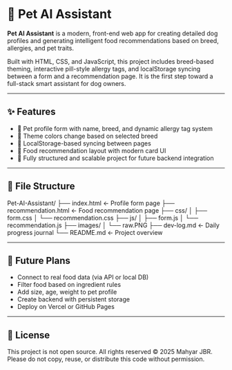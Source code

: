 # 🐾 Pet AI Assistant

**Pet AI Assistant** is a modern, front-end web app for creating detailed dog profiles and generating intelligent food recommendations based on breed, allergies, and pet traits.

Built with HTML, CSS, and JavaScript, this project includes breed-based theming, interactive pill-style allergy tags, and localStorage syncing between a form and a recommendation page. It is the first step toward a full-stack smart assistant for dog owners.

---

## ✨ Features

- 🐶 Pet profile form with name, breed, and dynamic allergy tag system
- 🎨 Theme colors change based on selected breed
- 🔗 LocalStorage-based syncing between pages
- 🍖 Food recommendation layout with modern card UI
- 📁 Fully structured and scalable project for future backend integration

---

## 📂 File Structure

Pet-AI-Assistant/
├── index.html ← Profile form page
├── recommendation.html ← Food recommendation page
├── css/
│ ├── form.css
│ └── recommendation.css
├── js/
│ ├── form.js
│ └── recommendation.js
├── images/
│ └── raw.PNG
├── dev-log.md ← Daily progress journal
└── README.md ← Project overview

---

## 🚧 Future Plans

- Connect to real food data (via API or local DB)
- Filter food based on ingredient rules
- Add size, age, weight to pet profile
- Create backend with persistent storage
- Deploy on Vercel or GitHub Pages

---

## 📜 License

This project is not open source. All rights reserved © 2025 Mahyar JBR. Please do not copy, reuse, or distribute this code without permission.

